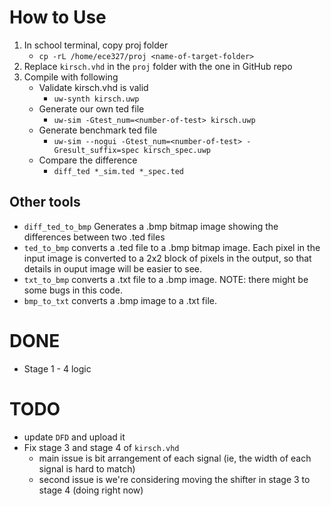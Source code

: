 # How to Use
1. In school terminal, copy proj folder
	- `cp -rL /home/ece327/proj <name-of-target-folder>`
2. Replace `kirsch.vhd` in the `proj` folder with the one in GitHub repo
3. Compile with following
	- Validate kirsch.vhd is valid
		- `uw-synth kirsch.uwp`
	- Generate our own ted file
		- `uw-sim -Gtest_num=<number-of-test> kirsch.uwp`
	- Generate benchmark ted file
		- `uw-sim --nogui -Gtest_num=<number-of-test> -Gresult_suffix=spec kirsch_spec.uwp`
	- Compare the difference
		- `diff_ted *_sim.ted *_spec.ted`

## Other tools
- `diff_ted_to_bmp` Generates a .bmp bitmap image showing the differences between two .ted files
- `ted_to_bmp` converts a .ted file to a .bmp bitmap image. Each pixel in the input image is converted to a 2x2 block of pixels in the output, so that details in ouput image will be easier to see.
- `txt_to_bmp` converts a .txt file to a .bmp image. NOTE: there might be some bugs in this code.
- `bmp_to_txt` converts a .bmp image to a .txt file.


# DONE
- Stage 1 - 4 logic

# TODO
- update `DFD` and upload it
- Fix stage 3 and stage 4 of `kirsch.vhd`
	- main issue is bit arrangement of each signal (ie, the width of each signal is hard to match)
	- second issue is we're considering moving the shifter in stage 3 to stage 4 (doing right now)
